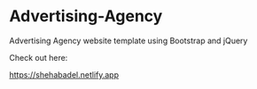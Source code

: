# Advertising-Agency

Advertising Agency website template using Bootstrap and jQuery

Check out here:

 https://shehabadel.netlify.app
